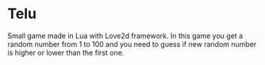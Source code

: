 # Telu
Small game made in Lua with Love2d framework.
In this game you get a random number from 1 to 100 and you need to guess if new random number is higher or lower than the first one.

